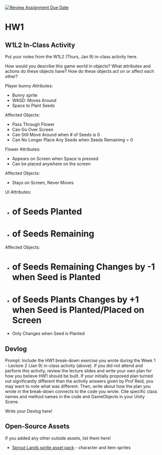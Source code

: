 [![Review Assignment Due Date](https://classroom.github.com/assets/deadline-readme-button-22041afd0340ce965d47ae6ef1cefeee28c7c493a6346c4f15d667ab976d596c.svg)](https://classroom.github.com/a/MjLLqDcN)
# HW1
## W1L2 In-Class Activity

Put your notes from the W1L2 (Thurs, Jan 9) in-class activity here.

How would you describe this game world in objects?
What attributes and actions do these objects have?
How do these objects act on or affect each other?

Player bunny
Attributes: 
- Bunny sprite
- WASD: Moves Around
- Space to Plant Seeds

Affected Objects:
- Pass Through Flower 
- Can Go Over Screen
- Can Still Move Around when # of Seeds is 0
- Can No Longer Place Any Seeds when Seeds Remaining = 0

Flower
Attributes:
- Appears on Screen when Space is pressed
- Can be placed anywhere on the screen

Affected Objects:
- Stays on Screen, Never Moves

UI
Attributes:
- # of Seeds Planted
- # of Seeds Remaining

Affected Objects:
- # of Seeds Remaining Changes by -1 when Seed is Planted
- # of Seeds Plants Changes by +1 when Seed is Planted/Placed on Screen
- Only Changes when Seed is Planted




## Devlog
Prompt: Include the HW1 break-down exercise you wrote during the Week 1 - Lecture 2 (Jan 9) in-class activity (above). If you did not attend and perform this activity, review the lecture slides and write your own plan for how you believe HW1 should be built. If your initially proposed plan turned out significantly different than the activity answers given by Prof Reid, you may want to note what was different. Then, write about how the plan you wrote in the break-down connects to the code you wrote. Cite specific class names and method names in the code and GameObjects in your Unity Scene.


Write your Devlog here!


## Open-Source Assets
If you added any other outside assets, list them here!
- [Sprout Lands sprite asset pack](https://cupnooble.itch.io/sprout-lands-asset-pack) - character and item sprites
